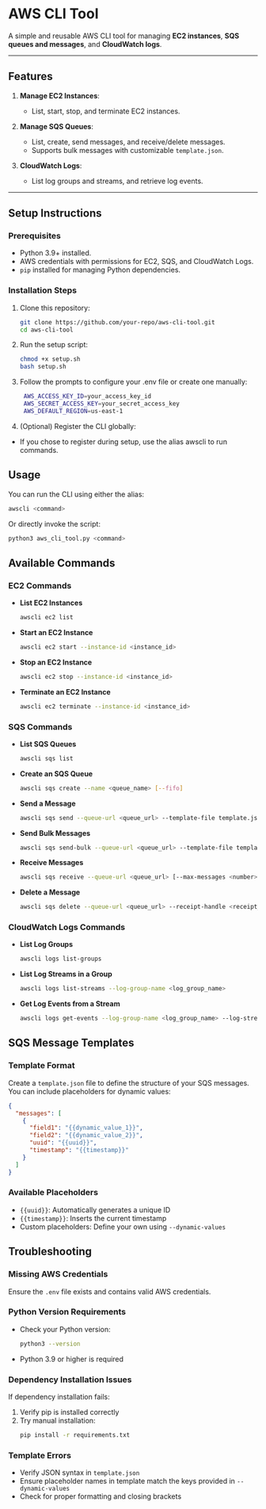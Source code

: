 # AWS CLI Tool

A simple and reusable AWS CLI tool for managing **EC2 instances**, **SQS queues and messages**, and **CloudWatch logs**.

---

## Features
1. **Manage EC2 Instances**:
   - List, start, stop, and terminate EC2 instances.

2. **Manage SQS Queues**:
   - List, create, send messages, and receive/delete messages.
   - Supports bulk messages with customizable `template.json`.

3. **CloudWatch Logs**:
   - List log groups and streams, and retrieve log events.

---

## Setup Instructions

### Prerequisites
- Python 3.9+ installed.
- AWS credentials with permissions for EC2, SQS, and CloudWatch Logs.
- `pip` installed for managing Python dependencies.

### Installation Steps
1. Clone this repository:
   ```bash
   git clone https://github.com/your-repo/aws-cli-tool.git
   cd aws-cli-tool
   ```
2. Run the setup script:
    ```bash
    chmod +x setup.sh
    bash setup.sh
    ```
3. Follow the prompts to configure your .env file or create one manually:
   ```bash
    AWS_ACCESS_KEY_ID=your_access_key_id
    AWS_SECRET_ACCESS_KEY=your_secret_access_key
    AWS_DEFAULT_REGION=us-east-1
   ```
4. (Optional) Register the CLI globally:

  - If you chose to register during setup, use the alias awscli to run commands.



## Usage

You can run the CLI using either the alias:
```bash
awscli <command>
```

Or directly invoke the script:
```bash
python3 aws_cli_tool.py <command>
```

## Available Commands

### EC2 Commands

* **List EC2 Instances**
  ```bash
  awscli ec2 list
  ```

* **Start an EC2 Instance**
  ```bash
  awscli ec2 start --instance-id <instance_id>
  ```

* **Stop an EC2 Instance**
  ```bash
  awscli ec2 stop --instance-id <instance_id>
  ```

* **Terminate an EC2 Instance**
  ```bash
  awscli ec2 terminate --instance-id <instance_id>
  ```

### SQS Commands

* **List SQS Queues**
  ```bash
  awscli sqs list
  ```

* **Create an SQS Queue**
  ```bash
  awscli sqs create --name <queue_name> [--fifo]
  ```

* **Send a Message**
  ```bash
  awscli sqs send --queue-url <queue_url> --template-file template.json [--dynamic-values key1=value1,key2=value2]
  ```

* **Send Bulk Messages**
  ```bash
  awscli sqs send-bulk --queue-url <queue_url> --template-file template.json [--dynamic-values key1=value1,key2=value2]
  ```

* **Receive Messages**
  ```bash
  awscli sqs receive --queue-url <queue_url> [--max-messages <number>]
  ```

* **Delete a Message**
  ```bash
  awscli sqs delete --queue-url <queue_url> --receipt-handle <receipt_handle>
  ```

### CloudWatch Logs Commands

* **List Log Groups**
  ```bash
  awscli logs list-groups
  ```

* **List Log Streams in a Group**
  ```bash
  awscli logs list-streams --log-group-name <log_group_name>
  ```

* **Get Log Events from a Stream**
  ```bash
  awscli logs get-events --log-group-name <log_group_name> --log-stream-name <log_stream_name> [--start-time <timestamp>] [--end-time <timestamp>]
  ```

## SQS Message Templates

### Template Format
Create a `template.json` file to define the structure of your SQS messages. You can include placeholders for dynamic values:

```json
{
  "messages": [
    {
      "field1": "{{dynamic_value_1}}",
      "field2": "{{dynamic_value_2}}",
      "uuid": "{{uuid}}",
      "timestamp": "{{timestamp}}"
    }
  ]
}
```

### Available Placeholders
* `{{uuid}}`: Automatically generates a unique ID
* `{{timestamp}}`: Inserts the current timestamp
* Custom placeholders: Define your own using `--dynamic-values`

## Troubleshooting

### Missing AWS Credentials
Ensure the `.env` file exists and contains valid AWS credentials.

### Python Version Requirements
* Check your Python version:
  ```bash
  python3 --version
  ```
* Python 3.9 or higher is required

### Dependency Installation Issues
If dependency installation fails:
1. Verify pip is installed correctly
2. Try manual installation:
   ```bash
   pip install -r requirements.txt
   ```

### Template Errors
* Verify JSON syntax in `template.json`
* Ensure placeholder names in template match the keys provided in `--dynamic-values`
* Check for proper formatting and closing brackets
